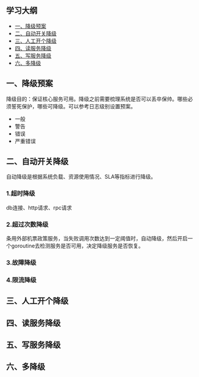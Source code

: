 ## 学习大纲
* [一、降级预案](#1)
* [二、自动开关降级](#2)
* [三、人工开个降级](#3)
* [四、读服务降级](#4)
* [五、写服务降级](#5)
* [六、多降级](#6)

## <span id="1">一、降级预案</span>

降级目的：保证核心服务可用。降级之前需要梳理系统是否可以丢卒保帅。哪些必须誓死保护，哪些可降级。可以参考日志级别设置预案。
* 一般
* 警告
* 错误
* 严重错误

## <span id="2">二、自动开关降级</span>

自动降级是根据系统负载、资源使用情况、SLA等指标进行降级。
### 1.超时降级
  db连接、http请求、rpc请求
### 2.超过次数降级
条用外部机票政策服务，当失败调用次数达到一定阈值时，自动降级，然后开启一个goroutine去检测服务是否可用，决定降级服务是否恢复。
### 3.故障降级

### 4.限流降级
## <span id="3">三、人工开个降级</span>


## <span id="4">四、读服务降级</span> 

## <span id="5">五、写服务降级</span> 

## <span id="6">六、多降级</span> 
